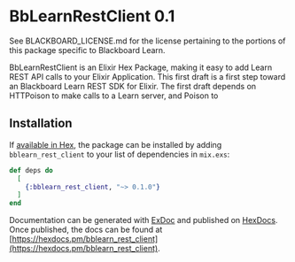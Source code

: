 # BbLearnRestClient 0.1
See BLACKBOARD_LICENSE.md for the license pertaining to the portions of this
package specific to Blackboard Learn.

BbLearnRestClient is an Elixir Hex Package, making it easy to add
Learn REST API calls to your Elixir Application. This first draft is a
first step toward an Blackboard Learn REST SDK for Elixir. The first draft
depends on HTTPoison to make calls to a Learn server, and Poison to 

## Installation

If [available in Hex](https://hex.pm/docs/publish), the package can be installed
by adding `bblearn_rest_client` to your list of dependencies in `mix.exs`:

```elixir
def deps do
  [
    {:bblearn_rest_client, "~> 0.1.0"}
  ]
end
```

Documentation can be generated with [ExDoc](https://github.com/elixir-lang/ex_doc)
and published on [HexDocs](https://hexdocs.pm). Once published, the docs can
be found at [https://hexdocs.pm/bblearn_rest_client](https://hexdocs.pm/bblearn_rest_client).
